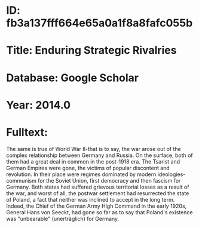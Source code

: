 # ID: fb3a137fff664e65a0a1f8a8fafc055b
# Title: Enduring Strategic Rivalries
# Database: Google Scholar
# Year: 2014.0
# Fulltext:
The same is true of World War II-that is to say, the war arose out of the complex relationship between Germany and Russia.
On the surface, both of them had a great deal in common in the post-1918 era.
The Tsarist and German Empires were gone, the victims of popular discontent and revolution.
In their place were regimes dominated by modern ideologies-communism for the Soviet Union, first democracy and then fascism for Germany.
Both states had suffered grievous territorial losses as a result of the war, and worst of all, the postwar settlement had resurrected the state of Poland, a fact that neither was inclined to accept in the long term.
Indeed, the Chief of the German Army High Command in the early 1920s, General Hans von Seeckt, had gone so far as to say that Poland's existence was "unbearable" (unerträglich) for Germany.